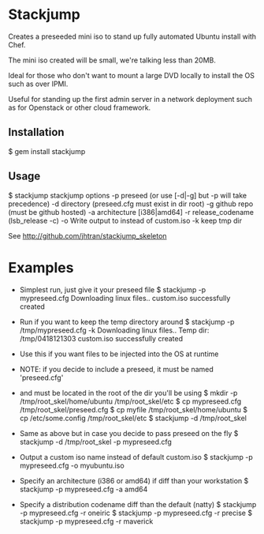 # Stackjump

Creates a preseeded mini iso to stand up fully automated Ubuntu install with Chef.

The mini iso created will be small, we're talking less than 20MB.

Ideal for those who don't want to mount a large DVD locally to install the OS such as over IPMI.

Useful for standing up the first admin server in a network deployment such as for Openstack or other cloud framework.

## Installation

$ gem install stackjump

## Usage

$ stackjump 
stackjump options
  -p preseed (or use [-d|-g] but -p will take precedence)
  -d directory (preseed.cfg must exist in dir root)
  -g github repo (must be github hosted)
  -a architecture [i386|amd64]
  -r release_codename (lsb_release -c)
  -o <file> Write output to <file> instead of custom.iso
  -k keep tmp dir

  See http://github.com/jhtran/stackjump_skeleton

# Examples

- Simplest run, just give it your preseed file
$ stackjump -p mypreseed.cfg 
Downloading linux files..
custom.iso successfully created

- Run if you want to keep the temp directory around
$ stackjump -p /tmp/mypreseed.cfg -k
Downloading linux files..
Temp dir: /tmp/0418121303
custom.iso successfully created

- Use this if you want files to be injected into the OS at runtime
- NOTE: if you decide to include a preseed, it must be named 'preseed.cfg'
- and must be located in the root of the dir you'll be using
$ mkdir -p /tmp/root_skel/home/ubuntu /tmp/root_skel/etc
$ cp mypreseed.cfg /tmp/root_skel/preseed.cfg
$ cp myfile /tmp/root_skel/home/ubuntu
$ cp /etc/some.config /tmp/root_skel/etc
$ stackjump -d /tmp/root_skel

- Same as above but in case you decide to pass preseed on the fly
$ stackjump -d /tmp/root_skel -p mypreseed.cfg

- Output a custom iso name instead of default custom.iso
$ stackjump -p mypreseed.cfg -o myubuntu.iso

- Specify an architecture (i386 or amd64) if diff than your workstation
$ stackjump -p mypreseed.cfg -a amd64

- Specify a distribution codename diff than the default (natty)
$ stackjump -p mypreseed.cfg -r oneiric
$ stackjump -p mypreseed.cfg -r precise
$ stackjump -p mypreseed.cfg -r maverick
